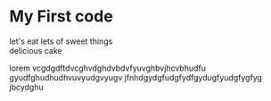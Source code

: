 # My First code 
let's eat lets of sweet things 
<br>
delicious cake 
<p> lorem vcgdgdftdvcghvdghdvbdvfyuvghbvjhcvbhudfu
gyudfghudhudhvuvyudgvyugv
jfnhdgydgfudgfydfgydugfyudgfygfyg
jbcydghu</p>
